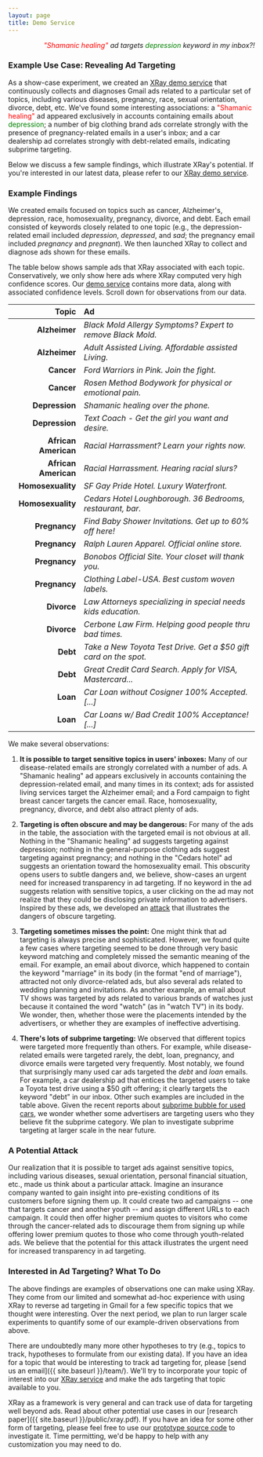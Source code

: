 ```yaml
---
layout: page
title: Demo Service
---
```


<p class = "message" align="right">
    <i><font color="red">"Shamanic healing"</font> ad targets
       <font color="green">depression</font> keyword in my inbox?!</i>
</p>


### Example Use Case:  Revealing Ad Targeting

As a show-case experiment, we created an [XRay demo service](xxx) that
continuously collects and diagnoses Gmail ads related to a particular
set of topics, including various diseases, pregnancy, race, sexual
orientation, divorce, debt, etc.  We've found some interesting
associations: a <font color="red">"Shamanic healing"</font> ad appeared
exclusively in accounts containing emails about <font color="green">depression</font>;
a number of big clothing brand ads correlate strongly with the presence of
pregnancy-related emails in a user's inbox; and a car dealership ad correlates
strongly with debt-related emails, indicating subprime targeting.

Below we discuss a few sample findings, which illustrate XRay's potential.
If you're interested in our latest data, please refer to our
[XRay demo service](xxx).


### Example Findings

We created emails focused on topics such as cancer, Alzheimer's, depression,
race, homosexuality, pregnancy, divorce, and debt.  Each email consisted
of keywords closely related to one topic (e.g., the depression-related email
included <i>depression</i>, <i>depressed</i>, and <i>sad</i>; the pregnancy
email included <i>pregnancy</i> and <i>pregnant</i>).
We then launched XRay to collect and diagnose ads shown for these emails.

The table below shows sample ads that XRay associated with
each topic.  Conservatively, we only show here ads where XRay computed very high
confidence scores.  Our [demo service](xxx) contains more data, along with
associated confidence levels.  Scroll down for  observations from our
data.

<font size="3.5pt">

| Topic               | Ad                                                               |
| -------------------:|:---------------------------------------------------------------- |
| **Alzheimer**       | *Black Mold Allergy Symptoms? Expert to remove Black Mold.*      |
| **Alzheimer**       | *Adult Assisted Living. Affordable assisted Living.*             |
| **Cancer**          | *Ford Warriors in Pink. Join the fight.*                         |
| **Cancer**          | *Rosen Method Bodywork for physical or emotional pain.*          |
| **Depression**      | *Shamanic healing over the phone.*                               |
| **Depression**      | *Text Coach - Get the girl you want and desire.*                 |
| **African American**| *Racial Harrassment? Learn your rights now.*                     |
| **African American**| *Racial Harrassment. Hearing racial slurs?*                      |
| **Homosexuality**   | *SF Gay Pride Hotel. Luxury Waterfront.*                         |
| **Homosexuality**   | *Cedars Hotel Loughborough. 36 Bedrooms, restaurant, bar.*       |
| **Pregnancy**       | *Find Baby Shower Invitations. Get up to 60% off here!*          |
| **Pregnancy**       | *Ralph Lauren Apparel.  Official online store.*                  |
| **Pregnancy**       | *Bonobos Official Site. Your closet will thank you.*             |
| **Pregnancy**       | *Clothing Label-USA. Best custom woven labels.*                  |
| **Divorce**         | *Law Attorneys specializing in special needs kids education.*    |
| **Divorce**         | *Cerbone Law Firm. Helping good people thru bad times.*          |
| **Debt**            | *Take a New Toyota Test Drive. Get a $50 gift card on the spot.* |
| **Debt**            | *Great Credit Card Search.  Apply for VISA, Mastercard...*       |
| **Loan**            | *Car Loan without Cosigner 100% Accepted. [...]*|
| **Loan**            | *Car Loans w/ Bad Credit 100% Acceptance! [...]*|

</font>



We make several observations:

1. <b>It is possible to target sensitive topics in users' inboxes:</b>
Many of our disease-related emails are strongly correlated with
a number of ads.  A "Shamanic healing" ad appears exclusively in accounts
containing the depression-related email, and many times in its context; ads for
assisted living services target the Alzheimer email; and a Ford campaign to
fight breast cancer targets the cancer email.
Race, homosexuality, pregnancy, divorce, and debt also attract plenty of ads.

2. <b>Targeting is often obscure and may be dangerous:</b>
For many of the ads in the table, the association with the targeted email
is not obvious at all.  Nothing in the "Shamanic healing" ad suggests targeting
against depression; nothing in the general-purpose clothing ads suggest targeting
against pregnancy; and nothing in the "Cedars hotel" ad suggests an orientation
toward the homosexuality email.
This obscurity opens users to subtle dangers and, we believe, show-cases an urgent
need for increased transparency in ad targeting.  If no keyword in the ad suggests
relation with sensitive topics, a user clicking on the ad may not realize that
they could be disclosing private information to advertisers.  Inspired by these
ads, we developed an [attack](#attack) that illustrates the dangers of
obscure targeting.

3. <b>Targeting sometimes misses the point:</b>
One might think that ad targeting is always precise and sophisticated.  However,
we found quite a few cases where targeting seemed to be done through very basic
keyword matching and completely missed the semantic meaning of the email.
For example, an email about divorce, which happened to contain the keyword "marriage"
in its body (in the format "end of marriage"), attracted not only divorce-related ads,
but also several ads related to wedding planning and invitations.  As another example,
an email about TV shows was targeted by ads related to various brands of watches just
because it contained the word "watch" (as in "watch TV") in its body. We wonder, then,
whether those were the placements intended by the advertisers, or whether they are
examples of ineffective advertising.

4. <b>There's lots of subprime targeting:</b>
We observed that different topics were targeted more frequently than others.
For example, while disease-related emails were targeted rarely, the debt, loan,
pregnancy, and divorce emails were targeted very frequently.  Most notably,
we found that surprisingly many used car ads targeted the <i>debt</i> and <i>loan</i>
emails.  For example, a car dealership ad that entices the targeted users to take
a Toyota test drive using a $50 gift offering; it clearly targets the keyword
"debt" in our inbox.  Other such examples are included in the table above.
Given the recent reports about
[subprime bubble for used cars](http://dealbook.nytimes.com/2014/07/19/in-a-subprime-bubble-for-used-cars-unfit-borrowers-pay-sky-high-rates/),  we wonder
whether some advertisers are targeting users who they believe fit the subprime
category.  We plan to investigate subprime targeting at larger scale in the
near future.


<!-- 
Finally, lots of ads about stock investments were targeted against an email about debt
and personal bankruptcy.  Incidentally, searching for "end of marriage" in Google
yields only divorce-related results, suggesting that search may be more semantic
than ad targeting in this particular case.
Regardless, this finding suggests that increased transparency may be valuable
not just for users, but also for advertisers, who may wish to know how their ads
are actually being placed. -->

<!-- For example, the pregnancy email is strongly targeted by an ad for baby-shower
invitations, maternity- and lactation-related ads, and, interestingly, a number
of ads for general-purpose clothing.  As another example, the debt email
is strongly targeted by a car dealership ad that entices the targeted users to take
a Toyota test drive using a $50 gift offering. -->


<h3 id="attack"> A Potential Attack </h3>

Our realization that it is possible to target ads against sensitive topics,
including various diseases, sexual orientation, personal financial situation, etc.,
made us think about a particular attack.  Imagine an insurance company wanted to
gain insight into pre-existing conditions of its customers before signing them up.
It could create two ad campaigns -- one that targets cancer and another youth -- and
assign different URLs to each campaign.  It could then offer higher premium quotes to
visitors who come through the cancer-related ads to discourage them from signing up
while offering lower premium quotes to those who come through youth-related ads.
We believe that the potential for this attack illustrates the urgent need for increased
transparency in ad targeting.

<!--
To verify that this attack is possible, we implemented an innocuous version of it.
We created some ad campaigns, each targeted against various sensitive topics, including
cancer, depression, pregnancy, sexuality, race, etc.  Our ads clearly stated their
research-related purpose and the fact that clicking on them would leak out potentially
sensitive information about them to us.  Upon clicking on an ad, the user would be
redirected to a page that revealed to them what we knew about them from just this click.
We then asked them to fill in a form to relate their level of surprise at realizing what
we knew about them.  We retained no personally identifiable information (e.g., IP,
location, cookies, etc.) associated with the responses. -->

<!--
The table below shows our impressions, clicks, and form fill-ins for each
ad campaign, along with a few example .  XXX (1) It is possible to customize
the service to the campaign.  (2) It would be trivial to collect this
information using PII .  (3) Users are extremely surprised at realizing that they
are being targeted with various emails. XXX
-->


### Interested in Ad Targeting?  What To Do

The above findings are examples of observations one can make using XRay.
They come from our limited and somewhat ad-hoc experience with using XRay to reverse ad
targeting in Gmail for a few specific topics that we thought were interesting.  Over the
next period, we plan to run larger scale experiments to quantify some of our example-driven
observations from above.

There are undoubtedly many more other hypotheses to try (e.g., topics to track, hypotheses
to formulate from our existing data).  If you have an idea for a topic that would be
interesting to track ad targeting for, please [send us an email]({{ site.baseurl }}/team/).
We'll try to incorporate your topic of interest into our [XRay service](xxx)
and make the ads targeting that topic available to you.

XRay as a framework is very general and can track use of data for targeting well beyond
ads.  Read about other potential use cases in our
[research paper]({{ site.baseurl }}/public/xray.pdf).
If you have an idea for some other form of targeting, please feel free to use our
[prototype source code](https://github.com/MatLecu/xray) to investigate it.
Time permitting, we'd be happy to help with any customization you may need to do.

